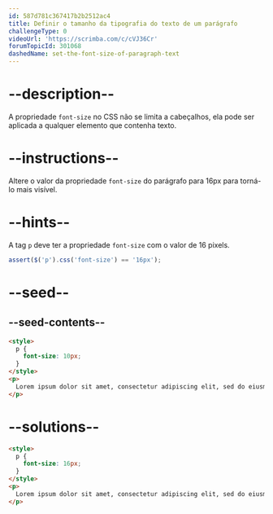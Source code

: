 ```yaml
---
id: 587d781c367417b2b2512ac4
title: Definir o tamanho da tipografia do texto de um parágrafo
challengeType: 0
videoUrl: 'https://scrimba.com/c/cVJ36Cr'
forumTopicId: 301068
dashedName: set-the-font-size-of-paragraph-text
---
```


# --description--

A propriedade `font-size` no CSS não se limita a cabeçalhos, ela pode ser aplicada a qualquer elemento que contenha texto.

# --instructions--

Altere o valor da propriedade `font-size` do parágrafo para 16px para torná-lo mais visível.

# --hints--

A tag `p` deve ter a propriedade `font-size` com o valor de 16 pixels.

```js
assert($('p').css('font-size') == '16px');
```

# --seed--

## --seed-contents--

```html
<style>
  p {
    font-size: 10px;
  }
</style>
<p>
  Lorem ipsum dolor sit amet, consectetur adipiscing elit, sed do eiusmod tempor incididunt ut labore et dolore magna aliqua. Ut enim ad minim veniam, quis nostrud exercitation ullamco laboris nisi ut aliquip ex ea commodo consequat. Duis aute irure dolor in reprehenderit in voluptate velit esse cillum dolore eu fugiat nulla pariatur.
</p>
```

# --solutions--

```html
<style>
  p {
    font-size: 16px;
  }
</style>
<p>
  Lorem ipsum dolor sit amet, consectetur adipiscing elit, sed do eiusmod tempor incididunt ut labore et dolore magna aliqua. Ut enim ad minim veniam, quis nostrud exercitation ullamco laboris nisi ut aliquip ex ea commodo consequat. Duis aute irure dolor in reprehenderit in voluptate velit esse cillum dolore eu fugiat nulla pariatur.
</p>
```
